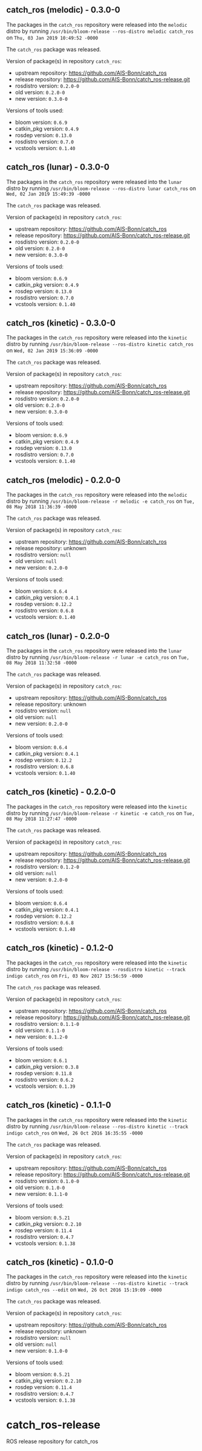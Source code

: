 ## catch_ros (melodic) - 0.3.0-0

The packages in the `catch_ros` repository were released into the `melodic` distro by running `/usr/bin/bloom-release --ros-distro melodic catch_ros` on `Thu, 03 Jan 2019 10:49:52 -0000`

The `catch_ros` package was released.

Version of package(s) in repository `catch_ros`:

- upstream repository: https://github.com/AIS-Bonn/catch_ros
- release repository: https://github.com/AIS-Bonn/catch_ros-release.git
- rosdistro version: `0.2.0-0`
- old version: `0.2.0-0`
- new version: `0.3.0-0`

Versions of tools used:

- bloom version: `0.6.9`
- catkin_pkg version: `0.4.9`
- rosdep version: `0.13.0`
- rosdistro version: `0.7.0`
- vcstools version: `0.1.40`


## catch_ros (lunar) - 0.3.0-0

The packages in the `catch_ros` repository were released into the `lunar` distro by running `/usr/bin/bloom-release --ros-distro lunar catch_ros` on `Wed, 02 Jan 2019 15:49:39 -0000`

The `catch_ros` package was released.

Version of package(s) in repository `catch_ros`:

- upstream repository: https://github.com/AIS-Bonn/catch_ros
- release repository: https://github.com/AIS-Bonn/catch_ros-release.git
- rosdistro version: `0.2.0-0`
- old version: `0.2.0-0`
- new version: `0.3.0-0`

Versions of tools used:

- bloom version: `0.6.9`
- catkin_pkg version: `0.4.9`
- rosdep version: `0.13.0`
- rosdistro version: `0.7.0`
- vcstools version: `0.1.40`


## catch_ros (kinetic) - 0.3.0-0

The packages in the `catch_ros` repository were released into the `kinetic` distro by running `/usr/bin/bloom-release --ros-distro kinetic catch_ros` on `Wed, 02 Jan 2019 15:36:09 -0000`

The `catch_ros` package was released.

Version of package(s) in repository `catch_ros`:

- upstream repository: https://github.com/AIS-Bonn/catch_ros
- release repository: https://github.com/AIS-Bonn/catch_ros-release.git
- rosdistro version: `0.2.0-0`
- old version: `0.2.0-0`
- new version: `0.3.0-0`

Versions of tools used:

- bloom version: `0.6.9`
- catkin_pkg version: `0.4.9`
- rosdep version: `0.13.0`
- rosdistro version: `0.7.0`
- vcstools version: `0.1.40`


## catch_ros (melodic) - 0.2.0-0

The packages in the `catch_ros` repository were released into the `melodic` distro by running `/usr/bin/bloom-release -r melodic -e catch_ros` on `Tue, 08 May 2018 11:36:39 -0000`

The `catch_ros` package was released.

Version of package(s) in repository `catch_ros`:

- upstream repository: https://github.com/AIS-Bonn/catch_ros
- release repository: unknown
- rosdistro version: `null`
- old version: `null`
- new version: `0.2.0-0`

Versions of tools used:

- bloom version: `0.6.4`
- catkin_pkg version: `0.4.1`
- rosdep version: `0.12.2`
- rosdistro version: `0.6.8`
- vcstools version: `0.1.40`


## catch_ros (lunar) - 0.2.0-0

The packages in the `catch_ros` repository were released into the `lunar` distro by running `/usr/bin/bloom-release -r lunar -e catch_ros` on `Tue, 08 May 2018 11:32:58 -0000`

The `catch_ros` package was released.

Version of package(s) in repository `catch_ros`:

- upstream repository: https://github.com/AIS-Bonn/catch_ros
- release repository: unknown
- rosdistro version: `null`
- old version: `null`
- new version: `0.2.0-0`

Versions of tools used:

- bloom version: `0.6.4`
- catkin_pkg version: `0.4.1`
- rosdep version: `0.12.2`
- rosdistro version: `0.6.8`
- vcstools version: `0.1.40`


## catch_ros (kinetic) - 0.2.0-0

The packages in the `catch_ros` repository were released into the `kinetic` distro by running `/usr/bin/bloom-release -r kinetic -e catch_ros` on `Tue, 08 May 2018 11:27:47 -0000`

The `catch_ros` package was released.

Version of package(s) in repository `catch_ros`:

- upstream repository: https://github.com/AIS-Bonn/catch_ros
- release repository: https://github.com/AIS-Bonn/catch_ros-release.git
- rosdistro version: `0.1.2-0`
- old version: `null`
- new version: `0.2.0-0`

Versions of tools used:

- bloom version: `0.6.4`
- catkin_pkg version: `0.4.1`
- rosdep version: `0.12.2`
- rosdistro version: `0.6.8`
- vcstools version: `0.1.40`


## catch_ros (kinetic) - 0.1.2-0

The packages in the `catch_ros` repository were released into the `kinetic` distro by running `/usr/bin/bloom-release --rosdistro kinetic --track indigo catch_ros` on `Fri, 03 Nov 2017 15:56:59 -0000`

The `catch_ros` package was released.

Version of package(s) in repository `catch_ros`:

- upstream repository: https://github.com/AIS-Bonn/catch_ros
- release repository: https://github.com/AIS-Bonn/catch_ros-release.git
- rosdistro version: `0.1.1-0`
- old version: `0.1.1-0`
- new version: `0.1.2-0`

Versions of tools used:

- bloom version: `0.6.1`
- catkin_pkg version: `0.3.8`
- rosdep version: `0.11.8`
- rosdistro version: `0.6.2`
- vcstools version: `0.1.39`


## catch_ros (kinetic) - 0.1.1-0

The packages in the `catch_ros` repository were released into the `kinetic` distro by running `/usr/bin/bloom-release --ros-distro kinetic --track indigo catch_ros` on `Wed, 26 Oct 2016 16:35:55 -0000`

The `catch_ros` package was released.

Version of package(s) in repository `catch_ros`:

- upstream repository: https://github.com/AIS-Bonn/catch_ros
- release repository: https://github.com/AIS-Bonn/catch_ros-release.git
- rosdistro version: `0.1.0-0`
- old version: `0.1.0-0`
- new version: `0.1.1-0`

Versions of tools used:

- bloom version: `0.5.21`
- catkin_pkg version: `0.2.10`
- rosdep version: `0.11.4`
- rosdistro version: `0.4.7`
- vcstools version: `0.1.38`


## catch_ros (kinetic) - 0.1.0-0

The packages in the `catch_ros` repository were released into the `kinetic` distro by running `/usr/bin/bloom-release --ros-distro kinetic --track indigo catch_ros --edit` on `Wed, 26 Oct 2016 15:19:09 -0000`

The `catch_ros` package was released.

Version of package(s) in repository `catch_ros`:

- upstream repository: https://github.com/AIS-Bonn/catch_ros
- release repository: unknown
- rosdistro version: `null`
- old version: `null`
- new version: `0.1.0-0`

Versions of tools used:

- bloom version: `0.5.21`
- catkin_pkg version: `0.2.10`
- rosdep version: `0.11.4`
- rosdistro version: `0.4.7`
- vcstools version: `0.1.38`


# catch_ros-release
ROS release repository for catch_ros
